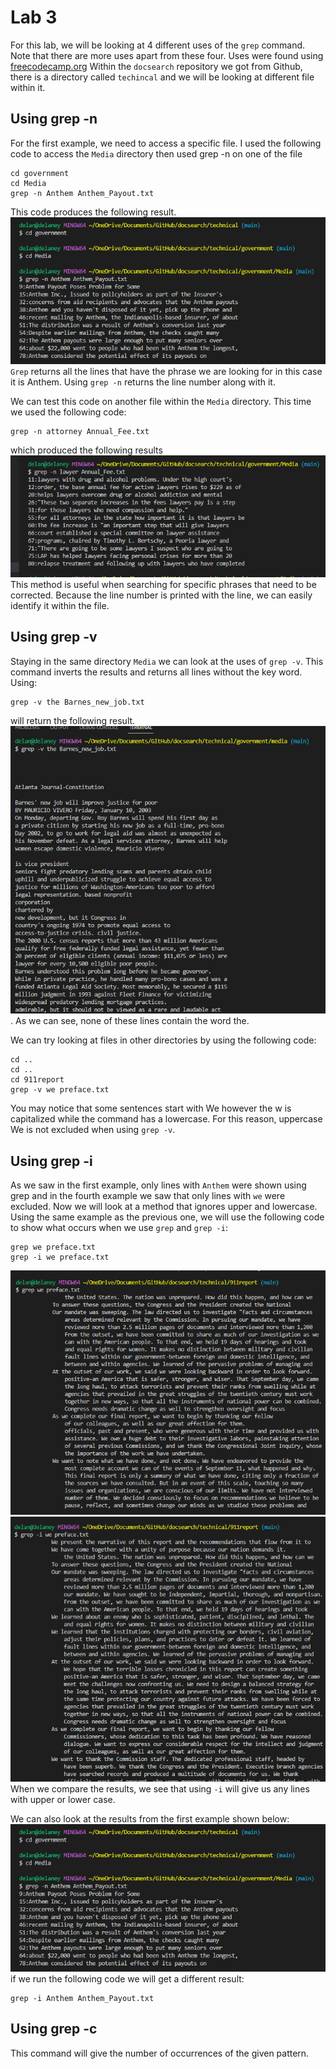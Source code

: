 # Lab 3 

For this lab, we will be looking at 4 different uses of the `grep` command. Note that there are more uses apart from these four.
Uses were found using [freecodecamp.org](https://www.freecodecamp.org/news/grep-command-in-linux-usage-options-and-syntax-examples/) 
Within the `docsearch` repository we got from Github, there is a directory called `techincal` and we will be looking at different file within it. 
## Using grep -n
For the first example, we need to access a specific file. I used the following code to access the `Media` directory then used grep -n on one of the file 

```
cd government
cd Media
grep -n Anthem Anthem_Payout.txt
``` 
This code produces the following result. ![Image](test1.png) `Grep` returns all the lines that have the phrase we are looking for in this case it is Anthem. Using `grep -n` returns the line number along with it. 

We can test this code on another file within the `Media` directory. This time we used the following code:
```
grep -n attorney Annual_Fee.txt
``` 
which produced the following results ![Image](test2.png)
This method is useful when searching for specific phrases that need to be corrected. Because the line number is printed with the line, we can easily identify it within the file. 

## Using grep -v

Staying in the same directory `Media` we can look at the uses of `grep -v`. This command inverts the results and returns all lines without the key word. Using:
```
grep -v the Barnes_new_job.txt
```
will return the following result. ![Image](test3.png). As we can see, none of these lines contain the word the. 

We can try looking at files in other directories by using the following code:
```
cd ..
cd ..
cd 911report
grep -v we preface.txt
```
You may notice that some sentences start with We however the w is capitalized while the command has a lowercase. For this reason, uppercase We is not excluded when using `grep -v`. 

## Using grep -i
As we saw in the first example, only lines with `Anthem` were shown using grep and in the fourth example we saw that only lines with `we` were excluded. Now we will look at a method that ignores upper and lowercase. Using the same example as the previous one, we will use the following code to show what occurs when we use `grep` and `grep -i`:
```
grep we preface.txt
grep -i we preface.txt
```
![Image](test5.png) ![Image](test6.png)
When we compare the results, we see that using `-i` will give us any lines with upper or lower case.

We can also look at the results from the first example shown below:
![Image](test1.png)
if we run the following code we will get a different result:
```
grep -i Anthem Anthem_Payout.txt
```
## Using grep -c
This command will give the number of occurrences of the given pattern. 
